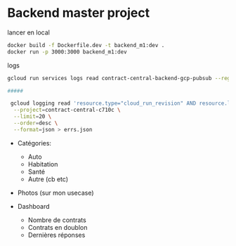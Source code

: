 # Backend master project

lancer en local

```sh
docker build -f Dockerfile.dev -t backend_m1:dev .
docker run -p 3000:3000 backend_m1:dev
```

logs

```sh
gcloud run services logs read contract-central-backend-gcp-pubsub --region europe-west1

#####

 gcloud logging read 'resource.type="cloud_run_revision" AND resource.labels.service_name="contract-central-backend-nestjs"' \
  --project=contract-central-c710c \
  --limit=20 \
  --order=desc \
  --format=json > errs.json

```

-   Catégories:

    -   Auto
    -   Habitation
    -   Santé
    -   Autre (cb etc)

-   Photos (sur mon usecase)

-   Dashboard
    -   Nombre de contrats
    -   Contrats en doublon
    -   Dernières réponses
